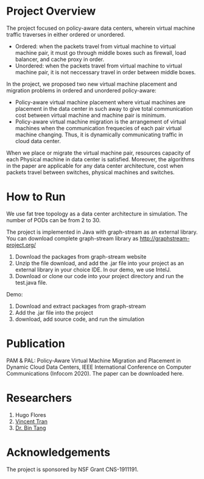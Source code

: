 # Project Overview

The project focused on policy-aware data centers, wherein virtual machine traffic traverses in either ordered or unordered.

- Ordered: when the packets travel from virtual machine to virtual machine pair, it must go through middle boxes such as firewall, load balancer, and cache proxy in order.
- Unordered: when the packets travel from virtual machine to virtual machine pair, it is not neccessary travel in order between middle boxes.

In the project, we proposed two new virtual machine placement and migration problems in ordered and unordered policy-aware:

- Policy-aware virtual machine placement where virtual machines are placement in the data center in such away to give total communication cost between virtual machine and machine pair is minimum.
- Policy-aware virtual machine migration is the arrangement of virtual machines when the communication frequecies of each pair virtual machine changing. Thus, it is dynamically communicating traffic in cloud data center.

When we place or migrate the virtual machine pair, resources capacity of each Physical machine in data center is satisfied. Moreover, the algorithms in the paper are applicable for any data center architecture, cost when packets travel between switches, physical machines and switches.

# How to Run

We use fat tree topology as a data center architecture in simulation. The number of PODs can be from 2 to 30.

The project is implemented in Java with graph-stream as an external library. You can download complete graph-stream library as <http://graphstream-project.org/>

1. Download the packages from graph-stream website
2. Unzip the file download, and add the .jar file into your project as an external library in your choice IDE. In our demo, we use IntelJ.
3. Download or clone our code into your project directory and run the test.java file.

Demo:

1. Download and extract packages from graph-stream
2. Add the .jar file into the project
3. download, add source code, and run the simulation

# Publication
PAM & PAL: Policy-Aware Virtual Machine Migration and Placement in Dynamic Cloud Data Centers, IEEE International Conference on Computer Communications (Infocom 2020).
The paper can be downloaded here.

# Researchers

1. Hugo Flores
2. <a href = "https://github.com/vtran42"> Vincent Tran </a>
3. <a href="http://csc.csudh.edu/btang/"> Dr. Bin Tang </a>

# Acknowledgements

The project is sponsored by NSF Grant CNS-1911191.
